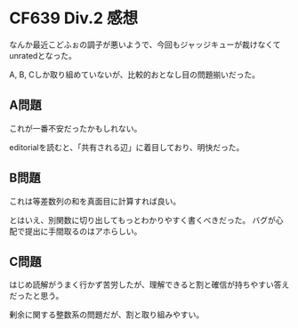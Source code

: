 # CF639 Div.2 感想

なんか最近こどふぉの調子が悪いようで、今回もジャッジキューが裁けなくてunratedとなった。

A, B, Cしか取り組めていないが、比較的おとなし目の問題揃いだった。

## A問題

これが一番不安だったかもしれない。

editorialを読むと、「共有される辺」に着目しており、明快だった。

## B問題

これは等差数列の和を真面目に計算すれば良い。

とはいえ、別関数に切り出してもっとわかりやすく書くべきだった。
バグが心配で提出に手間取るのはアホらしい。

## C問題

はじめ読解がうまく行かず苦労したが、理解できると割と確信が持ちやすい答えだったと思う。

剰余に関する整数系の問題だが、割と取り組みやすい。

